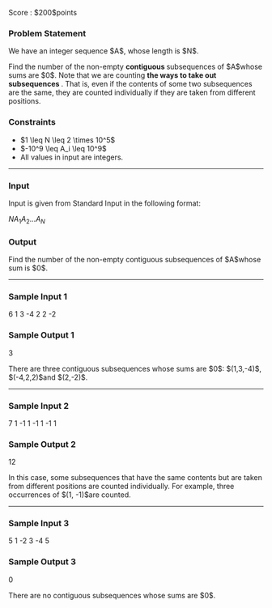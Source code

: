 
<div>

<span>

<span>

<p>
Score : $200$points
</p>

<div>

<section>

### **Problem Statement**

<p>
We have an integer sequence $A$, whose length is $N$.
</p>

<p>
Find the number of the non-empty 
<strong>
contiguous
</strong>
subsequences of $A$whose sums are $0$.
Note that we are counting 
<strong>
the ways to take out subsequences
</strong>
.
That is, even if the contents of some two subsequences are the same, they are counted individually if they are taken from different positions.
</p>

</section>

</div>

<div>

<section>

### **Constraints**

<ul>

<li>
$1 \leq N \leq 2 \times 10^5$
</li>

<li>
$-10^9 \leq A_i \leq 10^9$
</li>

<li>
All values in input are integers.
</li>

</ul>

</section>

</div>

---

<div>

<div>

<section>

### **Input**

<p>
Input is given from Standard Input in the following format:
</p>

<div>

$N$$A_1$$A_2$$...$$A_N$
</div>

</section>

</div>

<div>

<section>

### **Output**

<p>
Find the number of the non-empty contiguous subsequences of $A$whose sum is $0$.
</p>

</section>

</div>

</div>

---

<div>

<section>

### **Sample Input 1**

<div>

6
1 3 -4 2 2 -2

</div>

</section>

</div>

<div>

<section>

### **Sample Output 1**

<div>

3

</div>

<p>
There are three contiguous subsequences whose sums are $0$: $(1,3,-4)$, $(-4,2,2)$and $(2,-2)$.
</p>

</section>

</div>

---

<div>

<section>

### **Sample Input 2**

<div>

7
1 -1 1 -1 1 -1 1

</div>

</section>

</div>

<div>

<section>

### **Sample Output 2**

<div>

12

</div>

<p>
In this case, some subsequences that have the same contents but are taken from different positions are counted individually.
For example, three occurrences of $(1, -1)$are counted.
</p>

</section>

</div>

---

<div>

<section>

### **Sample Input 3**

<div>

5
1 -2 3 -4 5

</div>

</section>

</div>

<div>

<section>

### **Sample Output 3**

<div>

0

</div>

<p>
There are no contiguous subsequences whose sums are $0$.
</p>

</section>

</div>

</span>

</span>

</div>
